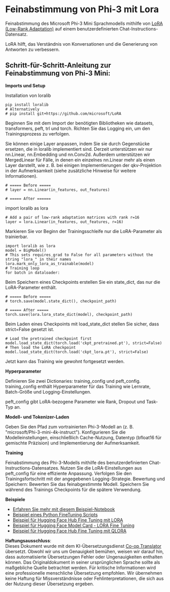 <!--
CO_OP_TRANSLATOR_METADATA:
{
  "original_hash": "50b6a55a0831b417835087d8b57759fe",
  "translation_date": "2025-03-27T13:57:46+00:00",
  "source_file": "md\\03.FineTuning\\FineTuning_Lora.md",
  "language_code": "de"
}
-->
# **Feinabstimmung von Phi-3 mit Lora**

Feinabstimmung des Microsoft Phi-3 Mini Sprachmodells mithilfe von [LoRA (Low-Rank Adaptation)](https://github.com/microsoft/LoRA?WT.mc_id=aiml-138114-kinfeylo) auf einem benutzerdefinierten Chat-Instructions-Datensatz.

LoRA hilft, das Verständnis von Konversationen und die Generierung von Antworten zu verbessern.

## Schritt-für-Schritt-Anleitung zur Feinabstimmung von Phi-3 Mini:

**Imports und Setup**

Installation von loralib

```
pip install loralib
# Alternatively
# pip install git+https://github.com/microsoft/LoRA

```

Beginnen Sie mit dem Import der benötigten Bibliotheken wie datasets, transformers, peft, trl und torch.
Richten Sie das Logging ein, um den Trainingsprozess zu verfolgen.

Sie können einige Layer anpassen, indem Sie sie durch Gegenstücke ersetzen, die in loralib implementiert sind. Derzeit unterstützen wir nur nn.Linear, nn.Embedding und nn.Conv2d. Außerdem unterstützen wir MergedLinear für Fälle, in denen ein einzelnes nn.Linear mehr als einen Layer darstellt, wie z. B. bei einigen Implementierungen der qkv-Projektion in der Aufmerksamkeit (siehe zusätzliche Hinweise für weitere Informationen).

```
# ===== Before =====
# layer = nn.Linear(in_features, out_features)
```

```
# ===== After ======
```

import loralib as lora

```
# Add a pair of low-rank adaptation matrices with rank r=16
layer = lora.Linear(in_features, out_features, r=16)
```

Markieren Sie vor Beginn der Trainingsschleife nur die LoRA-Parameter als trainierbar.

```
import loralib as lora
model = BigModel()
# This sets requires_grad to False for all parameters without the string "lora_" in their names
lora.mark_only_lora_as_trainable(model)
# Training loop
for batch in dataloader:
```

Beim Speichern eines Checkpoints erstellen Sie ein state_dict, das nur die LoRA-Parameter enthält.

```
# ===== Before =====
# torch.save(model.state_dict(), checkpoint_path)
```
```
# ===== After =====
torch.save(lora.lora_state_dict(model), checkpoint_path)
```

Beim Laden eines Checkpoints mit load_state_dict stellen Sie sicher, dass strict=False gesetzt ist.

```
# Load the pretrained checkpoint first
model.load_state_dict(torch.load('ckpt_pretrained.pt'), strict=False)
# Then load the LoRA checkpoint
model.load_state_dict(torch.load('ckpt_lora.pt'), strict=False)
```

Jetzt kann das Training wie gewohnt fortgesetzt werden.

**Hyperparameter**

Definieren Sie zwei Dictionaries: training_config und peft_config. training_config enthält Hyperparameter für das Training wie Lernrate, Batch-Größe und Logging-Einstellungen.

peft_config gibt LoRA-bezogene Parameter wie Rank, Dropout und Task-Typ an.

**Modell- und Tokenizer-Laden**

Geben Sie den Pfad zum vortrainierten Phi-3-Modell an (z. B. "microsoft/Phi-3-mini-4k-instruct"). Konfigurieren Sie die Modelleinstellungen, einschließlich Cache-Nutzung, Datentyp (bfloat16 für gemischte Präzision) und Implementierung der Aufmerksamkeit.

**Training**

Feinabstimmung des Phi-3-Modells mithilfe des benutzerdefinierten Chat-Instructions-Datensatzes. Nutzen Sie die LoRA-Einstellungen aus peft_config für eine effiziente Anpassung. Verfolgen Sie den Trainingsfortschritt mit der angegebenen Logging-Strategie.
Bewertung und Speichern: Bewerten Sie das feinabgestimmte Modell.
Speichern Sie während des Trainings Checkpoints für die spätere Verwendung.

**Beispiele**
- [Erfahren Sie mehr mit diesem Beispiel-Notebook](../../../../code/03.Finetuning/Phi_3_Inference_Finetuning.ipynb)
- [Beispiel eines Python FineTuning Scripts](../../../../code/03.Finetuning/FineTrainingScript.py)
- [Beispiel für Hugging Face Hub Fine Tuning mit LORA](../../../../code/03.Finetuning/Phi-3-finetune-lora-python.ipynb)
- [Beispiel für Hugging Face Model Card - LORA Fine Tuning](https://huggingface.co/microsoft/Phi-3-mini-4k-instruct/blob/main/sample_finetune.py)
- [Beispiel für Hugging Face Hub Fine Tuning mit QLORA](../../../../code/03.Finetuning/Phi-3-finetune-qlora-python.ipynb)

**Haftungsausschluss**:  
Dieses Dokument wurde mit dem KI-Übersetzungsdienst [Co-op Translator](https://github.com/Azure/co-op-translator) übersetzt. Obwohl wir uns um Genauigkeit bemühen, weisen wir darauf hin, dass automatisierte Übersetzungen Fehler oder Ungenauigkeiten enthalten können. Das Originaldokument in seiner ursprünglichen Sprache sollte als maßgebliche Quelle betrachtet werden. Für kritische Informationen wird eine professionelle menschliche Übersetzung empfohlen. Wir übernehmen keine Haftung für Missverständnisse oder Fehlinterpretationen, die sich aus der Nutzung dieser Übersetzung ergeben.